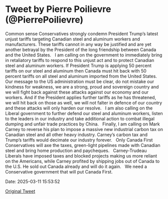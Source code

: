 # Tweet by Pierre Poilievre (@PierrePoilievre)

Common sense Conservatives strongly condemn President Trump’s latest unjust tariffs targeting Canadian steel and aluminum workers and manufacturers. These tariffs cannot in any way be justified and are yet another betrayal by the President of the long friendship between Canada and the United States.
 
I am calling on the government to immediately bring in retaliatory tariffs to respond to this unjust act and to protect Canadian steel and aluminum workers. If President Trump is applying 50 percent tariffs on our steel and aluminum then Canada must hit back with 50 percent tariffs on all steel and aluminum imported from the United States.
 
Our message to the US administration must be clear, do not mistake our kindness for weakness, we are a strong, proud and sovereign country and we will fight back against these attacks against our economy and our workers. And if the President applies further tariffs as he has threatened, we will hit back on those as well, we will not falter in defence of our country and these attacks will only harden our resolve.
 
I am also calling on the Liberal government to further defend our steel and aluminum workers, listen to the leaders in our industry and take additional action to combat illegal dumping and unfair trade practices by China.
 
Finally, I am calling on Mark Carney to reverse his plan to impose a massive new industrial carbon tax on Canadian steel and all other heavy industry. Carney’s carbon tax and Trump’s tariffs would decimate our industry forever.
 
Only Canada First Conservatives will axe the taxes, green-light pipelines made with Canadian steel and bring home production and paycheques.
 
Carney-Trudeau Liberals have imposed taxes and blocked projects making us more reliant on the Americans, while Carney profited by shipping jobs out of Canada to the U.S. He sold out Canada already and will do it again.
 
We need a Conservative government that will put Canada First.

Date: 2025-03-11 15:53:52

[Original Tweet](https://x.com/PierrePoilievre/status/1899488955214475496)
